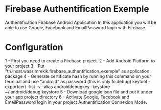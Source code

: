 # Firebase Authentification Exemple
Authentification Firabase Android Application
In this application you will be able to use Google, Facebook and EmailPassword login with Firebase.

# Configuration

1 - First you need to create a Firebase project.
2 - Add Android Platform to your project
3 - Put "tn.insat.wassimrekik.firebase_authentification_exemple" as application package
4 - Generate certificate hash by running this command on your terminal and use "android" as password (this is only fo debug)
keytool -exportcert -list -v -alias androiddebugkey -keystore ~/.android/debug.keystore
5 - Download google json file and put it under your app project directory
6 - Activate Google, Facebook and EmailPassword login in your project Authentification Connexion Mode.

 

